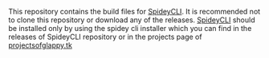 This repository contains the build files for [SpideyCLI](https://github.com/glappy-py/spideycli). It is recommended not to clone this repository or download any of the releases. [SpideyCLI](https://github.com/glappy-py/spideycli) should be installed only by using the spidey cli installer which you can find in the releases of SpideyCLI repository or in the projects page of [projectsofglappy.tk](https://www.projectsofglappy.tk)
